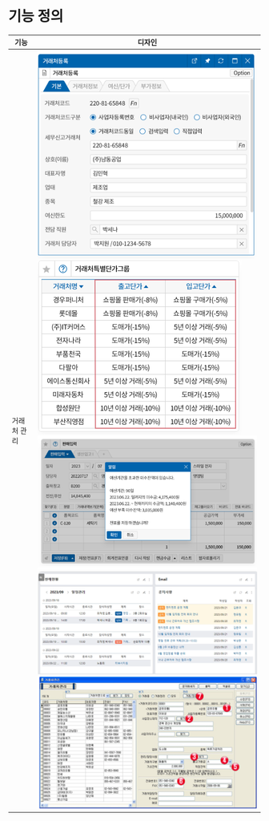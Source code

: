# 기능 정의


| 기능     | 디자인 |
|--------|-----|
| 거래처 관리 |     ![img.png](img.png)<br/>![img_1.png](img_1.png)<br/>![img_2.png](img_2.png)<br/>![img_3.png](img_3.png)<br/>![img_4.png](img_4.png)|